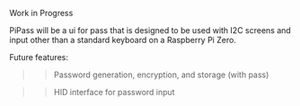 Work in Progress

PiPass will be a ui for pass that is designed to be used with I2C screens and input other than a standard keyboard on a Raspberry Pi Zero.

Future features:
  >> Password generation, encryption, and storage (with pass)

  >> HID interface for password input
